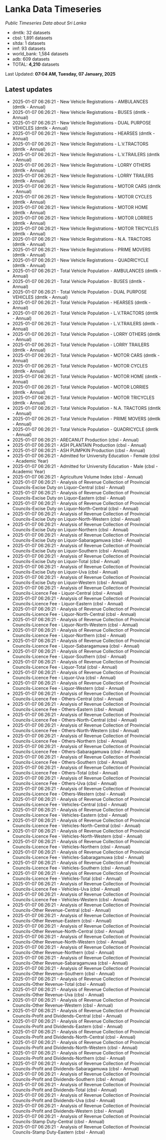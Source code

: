 # Lanka Data Timeseries
*Public Timeseries Data about Sri Lanka*

* dmtlk: 32 datasets
* cbsl: 1,891 datasets
* sltda: 1 datasets
* imf: 93 datasets
* world_bank: 1,584 datasets
* adb: 609 datasets
* TOTAL: **4,210** datasets

Last Updated: **07:04 AM, Tuesday, 07 January, 2025**

## Latest updates

* 2025-01-07 06:26:21 - New Vehicle Registrations - AMBULANCES (dmtlk - Annual)
* 2025-01-07 06:26:21 - New Vehicle Registrations - BUSES (dmtlk - Annual)
* 2025-01-07 06:26:21 - New Vehicle Registrations - DUAL PURPOSE VEHICLES (dmtlk - Annual)
* 2025-01-07 06:26:21 - New Vehicle Registrations - HEARSES (dmtlk - Annual)
* 2025-01-07 06:26:21 - New Vehicle Registrations - L.V.TRACTORS (dmtlk - Annual)
* 2025-01-07 06:26:21 - New Vehicle Registrations - L.V.TRAILERS (dmtlk - Annual)
* 2025-01-07 06:26:21 - New Vehicle Registrations - LORRY OTHERS (dmtlk - Annual)
* 2025-01-07 06:26:21 - New Vehicle Registrations - LORRY TRAILERS (dmtlk - Annual)
* 2025-01-07 06:26:21 - New Vehicle Registrations - MOTOR CARS (dmtlk - Annual)
* 2025-01-07 06:26:21 - New Vehicle Registrations - MOTOR CYCLES (dmtlk - Annual)
* 2025-01-07 06:26:21 - New Vehicle Registrations - MOTOR HOME (dmtlk - Annual)
* 2025-01-07 06:26:21 - New Vehicle Registrations - MOTOR LORRIES (dmtlk - Annual)
* 2025-01-07 06:26:21 - New Vehicle Registrations - MOTOR TRICYCLES (dmtlk - Annual)
* 2025-01-07 06:26:21 - New Vehicle Registrations - N.A. TRACTORS (dmtlk - Annual)
* 2025-01-07 06:26:21 - New Vehicle Registrations - PRIME MOVERS (dmtlk - Annual)
* 2025-01-07 06:26:21 - New Vehicle Registrations - QUADRICYCLE (dmtlk - Annual)
* 2025-01-07 06:26:21 - Total Vehicle Population - AMBULANCES (dmtlk - Annual)
* 2025-01-07 06:26:21 - Total Vehicle Population - BUSES (dmtlk - Annual)
* 2025-01-07 06:26:21 - Total Vehicle Population - DUAL PURPOSE VEHICLES (dmtlk - Annual)
* 2025-01-07 06:26:21 - Total Vehicle Population - HEARSES (dmtlk - Annual)
* 2025-01-07 06:26:21 - Total Vehicle Population - L.V.TRACTORS (dmtlk - Annual)
* 2025-01-07 06:26:21 - Total Vehicle Population - L.V.TRAILERS (dmtlk - Annual)
* 2025-01-07 06:26:21 - Total Vehicle Population - LORRY OTHERS (dmtlk - Annual)
* 2025-01-07 06:26:21 - Total Vehicle Population - LORRY TRAILERS (dmtlk - Annual)
* 2025-01-07 06:26:21 - Total Vehicle Population - MOTOR CARS (dmtlk - Annual)
* 2025-01-07 06:26:21 - Total Vehicle Population - MOTOR CYCLES (dmtlk - Annual)
* 2025-01-07 06:26:21 - Total Vehicle Population - MOTOR HOME (dmtlk - Annual)
* 2025-01-07 06:26:21 - Total Vehicle Population - MOTOR LORRIES (dmtlk - Annual)
* 2025-01-07 06:26:21 - Total Vehicle Population - MOTOR TRICYCLES (dmtlk - Annual)
* 2025-01-07 06:26:21 - Total Vehicle Population - N.A. TRACTORS (dmtlk - Annual)
* 2025-01-07 06:26:21 - Total Vehicle Population - PRIME MOVERS (dmtlk - Annual)
* 2025-01-07 06:26:21 - Total Vehicle Population - QUADRICYCLE (dmtlk - Annual)
* 2025-01-07 06:26:21 - ARECANUT Production (cbsl - Annual)
* 2025-01-07 06:26:21 - ASH PLANTAIN Production (cbsl - Annual)
* 2025-01-07 06:26:21 - ASH PUMPKIN Production (cbsl - Annual)
* 2025-01-07 06:26:21 - Admitted for University Education - Female (cbsl - Academic Year)
* 2025-01-07 06:26:21 - Admitted for University Education - Male (cbsl - Academic Year)
* 2025-01-07 06:26:21 - Agriculture Volume Index (cbsl - Annual)
* 2025-01-07 06:26:21 - Analysis of Revenue Collection of Provincial Councils-Excise Duty on Liquor-Central (cbsl - Annual)
* 2025-01-07 06:26:21 - Analysis of Revenue Collection of Provincial Councils-Excise Duty on Liquor-Eastern (cbsl - Annual)
* 2025-01-07 06:26:21 - Analysis of Revenue Collection of Provincial Councils-Excise Duty on Liquor-North-Central (cbsl - Annual)
* 2025-01-07 06:26:21 - Analysis of Revenue Collection of Provincial Councils-Excise Duty on Liquor-North-Western (cbsl - Annual)
* 2025-01-07 06:26:21 - Analysis of Revenue Collection of Provincial Councils-Excise Duty on Liquor-Northern (cbsl - Annual)
* 2025-01-07 06:26:21 - Analysis of Revenue Collection of Provincial Councils-Excise Duty on Liquor-Sabaragamuwa (cbsl - Annual)
* 2025-01-07 06:26:21 - Analysis of Revenue Collection of Provincial Councils-Excise Duty on Liquor-Southern (cbsl - Annual)
* 2025-01-07 06:26:21 - Analysis of Revenue Collection of Provincial Councils-Excise Duty on Liquor-Total (cbsl - Annual)
* 2025-01-07 06:26:21 - Analysis of Revenue Collection of Provincial Councils-Excise Duty on Liquor-Uva (cbsl - Annual)
* 2025-01-07 06:26:21 - Analysis of Revenue Collection of Provincial Councils-Excise Duty on Liquor-Western (cbsl - Annual)
* 2025-01-07 06:26:21 - Analysis of Revenue Collection of Provincial Councils-Licence Fee - Liquor-Central (cbsl - Annual)
* 2025-01-07 06:26:21 - Analysis of Revenue Collection of Provincial Councils-Licence Fee - Liquor-Eastern (cbsl - Annual)
* 2025-01-07 06:26:21 - Analysis of Revenue Collection of Provincial Councils-Licence Fee - Liquor-North-Central (cbsl - Annual)
* 2025-01-07 06:26:21 - Analysis of Revenue Collection of Provincial Councils-Licence Fee - Liquor-North-Western (cbsl - Annual)
* 2025-01-07 06:26:21 - Analysis of Revenue Collection of Provincial Councils-Licence Fee - Liquor-Northern (cbsl - Annual)
* 2025-01-07 06:26:21 - Analysis of Revenue Collection of Provincial Councils-Licence Fee - Liquor-Sabaragamuwa (cbsl - Annual)
* 2025-01-07 06:26:21 - Analysis of Revenue Collection of Provincial Councils-Licence Fee - Liquor-Southern (cbsl - Annual)
* 2025-01-07 06:26:21 - Analysis of Revenue Collection of Provincial Councils-Licence Fee - Liquor-Total (cbsl - Annual)
* 2025-01-07 06:26:21 - Analysis of Revenue Collection of Provincial Councils-Licence Fee - Liquor-Uva (cbsl - Annual)
* 2025-01-07 06:26:21 - Analysis of Revenue Collection of Provincial Councils-Licence Fee - Liquor-Western (cbsl - Annual)
* 2025-01-07 06:26:21 - Analysis of Revenue Collection of Provincial Councils-Licence Fee - Others-Central (cbsl - Annual)
* 2025-01-07 06:26:21 - Analysis of Revenue Collection of Provincial Councils-Licence Fee - Others-Eastern (cbsl - Annual)
* 2025-01-07 06:26:21 - Analysis of Revenue Collection of Provincial Councils-Licence Fee - Others-North-Central (cbsl - Annual)
* 2025-01-07 06:26:21 - Analysis of Revenue Collection of Provincial Councils-Licence Fee - Others-North-Western (cbsl - Annual)
* 2025-01-07 06:26:21 - Analysis of Revenue Collection of Provincial Councils-Licence Fee - Others-Northern (cbsl - Annual)
* 2025-01-07 06:26:21 - Analysis of Revenue Collection of Provincial Councils-Licence Fee - Others-Sabaragamuwa (cbsl - Annual)
* 2025-01-07 06:26:21 - Analysis of Revenue Collection of Provincial Councils-Licence Fee - Others-Southern (cbsl - Annual)
* 2025-01-07 06:26:21 - Analysis of Revenue Collection of Provincial Councils-Licence Fee - Others-Total (cbsl - Annual)
* 2025-01-07 06:26:21 - Analysis of Revenue Collection of Provincial Councils-Licence Fee - Others-Uva (cbsl - Annual)
* 2025-01-07 06:26:21 - Analysis of Revenue Collection of Provincial Councils-Licence Fee - Others-Western (cbsl - Annual)
* 2025-01-07 06:26:21 - Analysis of Revenue Collection of Provincial Councils-Licence Fee - Vehicles-Central (cbsl - Annual)
* 2025-01-07 06:26:21 - Analysis of Revenue Collection of Provincial Councils-Licence Fee - Vehicles-Eastern (cbsl - Annual)
* 2025-01-07 06:26:21 - Analysis of Revenue Collection of Provincial Councils-Licence Fee - Vehicles-North-Central (cbsl - Annual)
* 2025-01-07 06:26:21 - Analysis of Revenue Collection of Provincial Councils-Licence Fee - Vehicles-North-Western (cbsl - Annual)
* 2025-01-07 06:26:21 - Analysis of Revenue Collection of Provincial Councils-Licence Fee - Vehicles-Northern (cbsl - Annual)
* 2025-01-07 06:26:21 - Analysis of Revenue Collection of Provincial Councils-Licence Fee - Vehicles-Sabaragamuwa (cbsl - Annual)
* 2025-01-07 06:26:21 - Analysis of Revenue Collection of Provincial Councils-Licence Fee - Vehicles-Southern (cbsl - Annual)
* 2025-01-07 06:26:21 - Analysis of Revenue Collection of Provincial Councils-Licence Fee - Vehicles-Total (cbsl - Annual)
* 2025-01-07 06:26:21 - Analysis of Revenue Collection of Provincial Councils-Licence Fee - Vehicles-Uva (cbsl - Annual)
* 2025-01-07 06:26:21 - Analysis of Revenue Collection of Provincial Councils-Licence Fee - Vehicles-Western (cbsl - Annual)
* 2025-01-07 06:26:21 - Analysis of Revenue Collection of Provincial Councils-Other Revenue-Central (cbsl - Annual)
* 2025-01-07 06:26:21 - Analysis of Revenue Collection of Provincial Councils-Other Revenue-Eastern (cbsl - Annual)
* 2025-01-07 06:26:21 - Analysis of Revenue Collection of Provincial Councils-Other Revenue-North-Central (cbsl - Annual)
* 2025-01-07 06:26:21 - Analysis of Revenue Collection of Provincial Councils-Other Revenue-North-Western (cbsl - Annual)
* 2025-01-07 06:26:21 - Analysis of Revenue Collection of Provincial Councils-Other Revenue-Northern (cbsl - Annual)
* 2025-01-07 06:26:21 - Analysis of Revenue Collection of Provincial Councils-Other Revenue-Sabaragamuwa (cbsl - Annual)
* 2025-01-07 06:26:21 - Analysis of Revenue Collection of Provincial Councils-Other Revenue-Southern (cbsl - Annual)
* 2025-01-07 06:26:21 - Analysis of Revenue Collection of Provincial Councils-Other Revenue-Total (cbsl - Annual)
* 2025-01-07 06:26:21 - Analysis of Revenue Collection of Provincial Councils-Other Revenue-Uva (cbsl - Annual)
* 2025-01-07 06:26:21 - Analysis of Revenue Collection of Provincial Councils-Other Revenue-Western (cbsl - Annual)
* 2025-01-07 06:26:21 - Analysis of Revenue Collection of Provincial Councils-Profit and Dividends-Central (cbsl - Annual)
* 2025-01-07 06:26:21 - Analysis of Revenue Collection of Provincial Councils-Profit and Dividends-Eastern (cbsl - Annual)
* 2025-01-07 06:26:21 - Analysis of Revenue Collection of Provincial Councils-Profit and Dividends-North-Central (cbsl - Annual)
* 2025-01-07 06:26:21 - Analysis of Revenue Collection of Provincial Councils-Profit and Dividends-North-Western (cbsl - Annual)
* 2025-01-07 06:26:21 - Analysis of Revenue Collection of Provincial Councils-Profit and Dividends-Northern (cbsl - Annual)
* 2025-01-07 06:26:21 - Analysis of Revenue Collection of Provincial Councils-Profit and Dividends-Sabaragamuwa (cbsl - Annual)
* 2025-01-07 06:26:21 - Analysis of Revenue Collection of Provincial Councils-Profit and Dividends-Southern (cbsl - Annual)
* 2025-01-07 06:26:21 - Analysis of Revenue Collection of Provincial Councils-Profit and Dividends-Total (cbsl - Annual)
* 2025-01-07 06:26:21 - Analysis of Revenue Collection of Provincial Councils-Profit and Dividends-Uva (cbsl - Annual)
* 2025-01-07 06:26:21 - Analysis of Revenue Collection of Provincial Councils-Profit and Dividends-Western (cbsl - Annual)
* 2025-01-07 06:26:21 - Analysis of Revenue Collection of Provincial Councils-Stamp Duty-Central (cbsl - Annual)
* 2025-01-07 06:26:21 - Analysis of Revenue Collection of Provincial Councils-Stamp Duty-Eastern (cbsl - Annual)